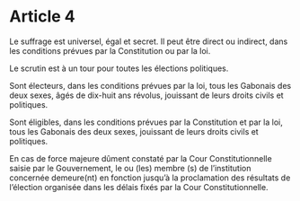# Article 4

Le suffrage est universel, égal et secret. Il peut être direct ou indirect, dans les conditions prévues par la Constitution ou par la loi.

Le scrutin est à un tour pour toutes les élections politiques.

Sont électeurs, dans les conditions prévues par la loi, tous les Gabonais des deux sexes, âgés de dix-huit ans révolus, jouissant de leurs droits civils et politiques.

Sont éligibles, dans les conditions prévues par la Constitution et par la loi, tous les Gabonais des deux sexes, jouissant de leurs droits civils et politiques.

En cas de force majeure dûment constaté par la Cour Constitutionnelle saisie par le Gouvernement, le ou (les) membre (s) de l’institution concernée demeure(nt) en fonction jusqu’à la proclamation des résultats de l’élection organisée dans les délais fixés par la Cour Constitutionnelle.